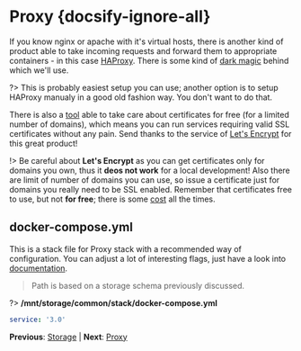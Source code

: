 # Proxy {docsify-ignore-all}

If you know nginx or apache with it's virtual hosts, there is another kind of product able to take incoming requests and 
forward them to appropriate containers - in this case [HAProxy](http://www.haproxy.org/). There is some kind of
[dark magic](https://proxy.dockerflow.com/) behind which we'll use.

?> This is probably easiest setup you can use; another option is to setup HAProxy manualy in a good old fashion way. You
don't want to do that.

There is also a [tool](http://proxy-letsencrypt.dockerflow.com/) able to take care about certificates for free (for a limited
number of domains), which means you can run services requiring valid SSL certificates without any pain. Send thanks to the
service of [Let's Encrypt](https://letsencrypt.org/) for this great product! 

!> Be careful about **Let's Encrypt** as you can get certificates only for domains you own, thus it **deos not work** for a local
development! Also there are limit of number of domains you can use, so issue a certificate just for domains you really need to 
be SSL enabled. Remember that certificates free to use, but not **for free**; there is some [cost](https://letsencrypt.org/donate/)
all the times. 

## docker-compose.yml

This is a stack file for Proxy stack with a recommended way of configuration. You can adjust a lot of interesting flags, just have
a look into [documentation](https://proxy.dockerflow.com/config/). 

> Path is based on a storage schema previously discussed. 

?> **/mnt/storage/common/stack/docker-compose.yml**

```yaml
service: '3.0'
```

**Previous**: [Storage](/devops/server/storage) | **Next**: [Proxy](/devops/server/proxy)
